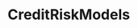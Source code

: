 # CreditRiskModels   

<script src="https://unpkg.com/@stoplight/elements/web-components.min.js"></script>
<link rel="stylesheet" href="https://unpkg.com/@stoplight/elements/styles.min.css">

<elements-api
  apiDescriptionUrl="CreditRiskModels.yaml"
  layout="sidebar"
  router="hash"
  hideTryIt="false"
  hideSchemas="false"
  hideInternal="false"
/>
